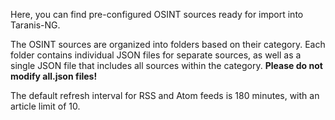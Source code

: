 Here, you can find pre-configured OSINT sources ready for import into Taranis-NG.

The OSINT sources are organized into folders based on their category. Each folder contains individual JSON files for separate sources, as well as a single JSON file that includes all sources within the category. **Please do not modify all.json files!**

The default refresh interval for RSS and Atom feeds is 180 minutes, with an article limit of 10.
